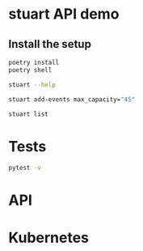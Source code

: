 # stuart API demo


## Install the setup 

```bash
poetry install
poetry shell
```

```bash
stuart --help
```

```bash
stuart add-events max_capacity="45"
```

```bash
stuart list
```

# Tests

```bash
pytest -v
```

# API

# Kubernetes

